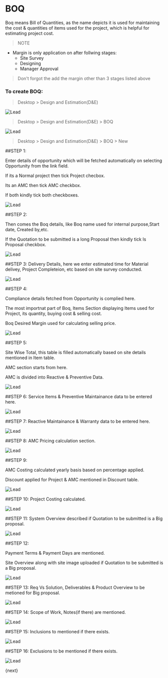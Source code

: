 <!-- add-breadcrumbs -->
# BOQ

Boq means Bill of Quantities, as the name depicts it is used for maintaining the cost & quantities of items used for the project, which is helpful for estimating project cost.

> NOTE
* Margin is only application on after follwing stages:
	* Site Survey
	* Designing
	* Manager Approval
> Don't forgot the add the margin other than 3 stages listed above

### To create BOQ:

> Desktop > Design and Estimation(D&E)

<img class="screenshot" alt="Lead" src="/docs/assets/img/tablix//desktop/D_AND_E.png">

> Desktop > Design and Estimation(D&E) > BOQ

<img class="screenshot" alt="Lead" src="/docs/assets/img/tablix/boq/Boq_list.png">

> Desktop > Design and Estimation(D&E) > BOQ > New

##STEP 1:
<p>Enter details of opportunity which will be fetched automatically on selecting Opportunity from the link field.</p>
<p>If its a Normal project then tick Project checbox.</p>
<p>Its an AMC then tick AMC checkbox.</p>
<p>If both kindly tick both checkboxes.</p>

<img class="screenshot" alt="Lead" src="/docs/assets/img/tablix/boq/Boq1.png">

##STEP 2:
<p>Then comes the Boq details, like Boq name used for internal purpose,Start date, Created by,etc.</p> 
<p>If the Quotation to be submitted is a long Proposal then kindly tick Is Proposal checkbox.</p>

<img class="screenshot" alt="Lead" src="/docs/assets/img/tablix/boq/Boq2.png">

##STEP 3:
Delivery Details, here we enter estimated time for Material delivey, Project Completeion, etc based on site survey conducted.

<img class="screenshot" alt="Lead" src="/docs/assets/img/tablix/boq/Boq3.png">

##STEP 4:
<p>Compliance details fetched from Opportunity is complied here.</p>
<p>The most importnat part of Boq, Items Section displaying Items used for Project, its quantity, buying cost & selling cost.</p>
<p>Boq Desired Margin used for calculating selling price.</p>

<img class="screenshot" alt="Lead" src="/docs/assets/img/tablix/boq/Boq4.png">

##STEP 5:
<p>Site Wise Total, this table is filled automatically based on site details mentioned in Item table.</p>
<p>AMC section starts from here.</p>
<p>AMC is divided into Reactive & Preventive Data.</p>


<img class="screenshot" alt="Lead" src="/docs/assets/img/tablix/boq/Boq5.png">

##STEP 6:
Service Items & Preventive Maintainance data to be entered here.

<img class="screenshot" alt="Lead" src="/docs/assets/img/tablix/boq/Boq6.png">

##STEP 7:
Reactive Maintainance & Warranty data to be entered here.

<img class="screenshot" alt="Lead" src="/docs/assets/img/tablix/boq/Boq7.png">

##STEP 8:
AMC Pricing calculation section.

<img class="screenshot" alt="Lead" src="/docs/assets/img/tablix/boq/Boq8.png">

##STEP 9:
<p>AMC Costing calculated yearly basis based on percentage applied.</p>
<p>Discount applied for Project & AMC mentioned in Discount table.</p> 

<img class="screenshot" alt="Lead" src="/docs/assets/img/tablix/boq/Boq9.png">

##STEP 10:
Project Costing calculated.

<img class="screenshot" alt="Lead" src="/docs/assets/img/tablix/boq/Boq10.png">

##STEP 11:
System Overview described if Quotation to be submitted is a Big proposal.

<img class="screenshot" alt="Lead" src="/docs/assets/img/tablix/boq/Boq11.png">

##STEP 12:
<p>Payment Terms & Payment Days are mentioned.</p>
<p>Site Overview along with site image uploaded if Quotation to be submitted is a Big proposal.</p>

<img class="screenshot" alt="Lead" src="/docs/assets/img/tablix/boq/Boq12.png">

##STEP 13:
Req Vs Solution, Deliverables & Product Overview to be metioned for Big proposal.

<img class="screenshot" alt="Lead" src="/docs/assets/img/tablix/boq/Boq13.png">

##STEP 14:
Scope of Work, Notes(if there) are mentioned.

<img class="screenshot" alt="Lead" src="/docs/assets/img/tablix/boq/Boq14.png">

##STEP 15:
Inclusions to mentioned if there exists.

<img class="screenshot" alt="Lead" src="/docs/assets/img/tablix/boq/Boq15.png">

##STEP 16:
Exclusions to be mentioned if there exists.

<img class="screenshot" alt="Lead" src="/docs/assets/img/tablix/boq/Boq16.png">

{next}
